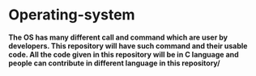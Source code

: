 # Operating-system
**The OS has many different call and command which are user by developers. This repository will have such command and their usable code. All the code given in this repository will be in C language and people can contribute in different language in this repository/**
